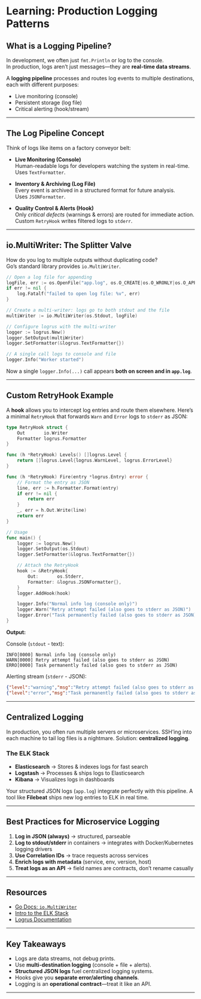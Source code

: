 # Learning: Production Logging Patterns

## **What is a Logging Pipeline?**

In development, we often just `fmt.Println` or log to the console.  
In production, logs aren’t just messages—they are **real-time data streams**.  

A **logging pipeline** processes and routes log events to multiple destinations, each with different purposes:
- Live monitoring (console)
- Persistent storage (log file)
- Critical alerting (hook/stream)

---

## **The Log Pipeline Concept**

Think of logs like items on a factory conveyor belt:

- **Live Monitoring (Console)**  
  Human-readable logs for developers watching the system in real-time.  
  Uses `TextFormatter`.  

- **Inventory & Archiving (Log File)**  
  Every event is archived in a structured format for future analysis.  
  Uses `JSONFormatter`.  

- **Quality Control & Alerts (Hook)**  
  Only *critical defects* (warnings & errors) are routed for immediate action.  
  Custom `RetryHook` writes filtered logs to `stderr`.  

---

## **io.MultiWriter: The Splitter Valve**

How do you log to multiple outputs without duplicating code?  
Go’s standard library provides `io.MultiWriter`.

```go
// Open a log file for appending
logFile, err := os.OpenFile("app.log", os.O_CREATE|os.O_WRONLY|os.O_APPEND, 0666)
if err != nil {
    log.Fatalf("failed to open log file: %v", err)
}

// Create a multi-writer: logs go to both stdout and the file
multiWriter := io.MultiWriter(os.Stdout, logFile)

// Configure logrus with the multi-writer
logger := logrus.New()
logger.SetOutput(multiWriter)
logger.SetFormatter(&logrus.TextFormatter{})

// A single call logs to console and file
logger.Info("Worker started")
````

Now a single `logger.Info(...)` call appears **both on screen and in `app.log`**.

---

## **Custom RetryHook Example**

A **hook** allows you to intercept log entries and route them elsewhere.
Here’s a minimal `RetryHook` that forwards `Warn` and `Error` logs to `stderr` as JSON:

```go
type RetryHook struct {
    Out       io.Writer
    Formatter logrus.Formatter
}

func (h *RetryHook) Levels() []logrus.Level {
    return []logrus.Level{logrus.WarnLevel, logrus.ErrorLevel}
}

func (h *RetryHook) Fire(entry *logrus.Entry) error {
    // Format the entry as JSON
    line, err := h.Formatter.Format(entry)
    if err != nil {
        return err
    }
    _, err = h.Out.Write(line)
    return err
}

// Usage
func main() {
    logger := logrus.New()
    logger.SetOutput(os.Stdout)
    logger.SetFormatter(&logrus.TextFormatter{})

    // Attach the RetryHook
    hook := &RetryHook{
        Out:       os.Stderr,
        Formatter: &logrus.JSONFormatter{},
    }
    logger.AddHook(hook)

    logger.Info("Normal info log (console only)")
    logger.Warn("Retry attempt failed (also goes to stderr as JSON)")
    logger.Error("Task permanently failed (also goes to stderr as JSON)")
}
```

**Output:**

Console (`stdout` - text):

```
INFO[0000] Normal info log (console only)
WARN[0000] Retry attempt failed (also goes to stderr as JSON)
ERRO[0000] Task permanently failed (also goes to stderr as JSON)
```

Alerting stream (`stderr` - JSON):

```json
{"level":"warning","msg":"Retry attempt failed (also goes to stderr as JSON)","time":"..."}
{"level":"error","msg":"Task permanently failed (also goes to stderr as JSON)","time":"..."}
```

---

## **Centralized Logging**

In production, you often run multiple servers or microservices.
SSH’ing into each machine to tail log files is a nightmare.
Solution: **centralized logging**.

### The ELK Stack

* **Elasticsearch** → Stores & indexes logs for fast search
* **Logstash** → Processes & ships logs to Elasticsearch
* **Kibana** → Visualizes logs in dashboards

Your structured JSON logs (`app.log`) integrate perfectly with this pipeline.
A tool like **Filebeat** ships new log entries to ELK in real time.

---

## **Best Practices for Microservice Logging**

1. **Log in JSON (always)** → structured, parseable
2. **Log to stdout/stderr** in containers → integrates with Docker/Kubernetes logging drivers
3. **Use Correlation IDs** → trace requests across services
4. **Enrich logs with metadata** (service, env, version, host)
5. **Treat logs as an API** → field names are contracts, don’t rename casually

---

## **Resources**

* [Go Docs: `io.MultiWriter`](https://pkg.go.dev/io#MultiWriter)
* [Intro to the ELK Stack](https://www.elastic.co/what-is/elk-stack)
* [Logrus Documentation](https://github.com/sirupsen/logrus)

---

## **Key Takeaways**

* Logs are data streams, not debug prints.
* Use **multi-destination logging** (console + file + alerts).
* **Structured JSON logs** fuel centralized logging systems.
* Hooks give you **separate error/alerting channels**.
* Logging is an **operational contract**—treat it like an API.

---